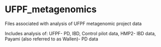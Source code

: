 # UFPF_metagenomics
Files associated with analysis of UFPF metagenomic project data

Includes analysis of:
UFPF- PD, IBD, Control pilot data,
HMP2- IBD data,
Payami (also referred to as Wallen)- PD data
